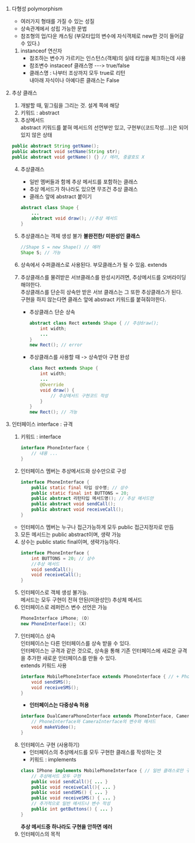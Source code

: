 1. 다형성 polymorphism  
	- 여러가지 형태를 가질 수 있는 성질  
	- 상속관계에서 성립 가능한 문법  
	- 참조형의 업/다운 캐스팅 (부모타입의 변수에 자식객체로 new한 것이 들어갈 수 있다.)  

	1) instanceof 연산자  
		- 참조하는 변수가 가르키는 인스턴스(객체)의 실테 타입을 체크하는데 사용  
		- 참조변수 instaceof 클래스명 ---> true/false  
		- 클래스명 : 나부터 조상까지 모두 true로 리턴  
			     내아래 자식이나 아예다른 클래스는 False  

2. 추상 클래스  
	1) 개발할 때, 밑그림을 그리는 것. 설계 쪽에 해당  
	2) 키워드 : abstract  
	3) 추상메서드  
		abstract 키워드를 붙혀 메서드의 선언부만 있고, 구현부({코드작성...})은 되어있지 않은 상태  
    ```java
    public abstract String getName();
    public abstract void setName(String str);
    public abstract void getName() {} // 에러, 중괄호도 X
    ```
	
	4) 추상클래스  
		- 일반 멤버들과 함께 추상 메서드를 포함하는 클래스  
		- 추상 메서드가 하나라도 있으면 무조건 추상 클래스  
		- 클래스 앞에 abstract 붙이기  
		```java
		abstract class Shape {
			...
			abstract void draw(); //추상 메서드
		}
		```
	
	5) 추상클래스는 객체 생성 불가 **불완전한/ 미완성인 클래스**
		```java
		//Shape S = new Shape() // 에러
		Shape S; // 가능
		```	 
	6) 상속에서 수퍼클래스로 사용된다. 부모클래스가 될 수 있음. extends  
	7) 추상클래스를 물려받은 서브클래스를 완성시키려면, 추상메서드를 오버라이딩 해야한다.  
		 추상클래스를 단순히 상속만 받은 서브 클래스는 그 또한 추상클래스가 된다.  
		 구현을 하지 않는다면 클래스 앞에 abstract 키워드를 붙혀줘야한다.
		 * 추상클래스 단순 상속
		 	```java
			abstract class Rect extends Shape { // 추상draw();
				int width;
				...
			}
			new Rect(); // error
			```
		 * 추상클래스를 사용할 때 -> 상속받아 구현 완성
		 	```java
			class Rect extends Shape {
				int width;
				...
				@Override
				void draw() {
					// 추상메서드 구현코드 작성
				}
			}
			new Rect(); // 가능
			```
3. 인터페이스 interface : 규격  
	1) 키워드 :  interface  
		```java 
		interface PhoneInterface {
			// 내용 ...
		}
		```
	2) 인터페이스 멤버는 추상메서드와 상수만으로 구성  
		```java
		interface PhoneInterface {
			public static final 타입 상수명; // 상수
			public static final int BUTTONS = 20;
			public abstract 리턴타입 메서드명(); // 추상 메서드만
			public abstract void sendCall();
			public abstract void receiveCall();
		}
		```
	* 인터페이스 멤버는 누구나 접근가능하게 모두 public 접근지정자로 만듬  
	3) 모든 메서드는 public abstract이며, 생략 가능  
	4) 상수는 public static final이며, 생략가능하다.  
		```java
		interface PhoneInterface {
			int BUTTONS = 20; // 상수
			//추상 메서드
			void sendCall();
			void receiveCall();
		}
		```
	5) 인터페이스로 객체 생성 불가능.  
	    메서드는 모두 구현이 전혀 안된(미완성인) 추상체 메서드  
	6) 인터페이스로 레퍼런스 변수 선언은 가능  
		```java
		PhoneInterface iPhone; (O)
		new PhoneInterface(); (X)
		```
	7) 인터페이스 상속  
		인터페이스는 다른 인터페이스를 상속 받을 수 있다.  
		인터페이스는 규격과 같은 것으로, 상속을 통해 기존 인터페이스에 새로운 규격을 추가한 새로운 인터페이스를 만들 수 있다.  
		extends 키워드 사용  
		```java
		interface MobilePhoneInterface extends PhoneInterface { // + PhoneInterface의 변수와 메서드
			void sendSMS();
			void receiveSMS();
		}
		```
		- **인터페이스는 다중상속 허용**
		```java
		interface DualCameraPhoneInterface extends PhoneInterface, CameraInterface {
			// PhoneInterface와 CameraInterface의 변수와 메서드	
			void makeVideo();
		}
		```
	8) 인터페이스 구현 (사용하기)
		- 인터페이스의 추상메서드를 모두 구현한 클래스를 작성하는 것  
		- 키워드 : implements
		```java
		class IPhone implements MobilePhoneInterface { // 일반 클래스로만 구현 가능
			// 추상메서드 모두 구현
			public void sendCall(){ ... }
			public void receiveCall(){ ... }
			public void sendSMS() { ... }
			public void receiveSMS() { ... }
			// 추가적으로 일반 메서드나 변수 작성
			public int getButtons() { ... }
		}
		```  
		**추상 메서드중 하나라도 구현을 안하면 에러**  
	9) 인터페이스의 목적  
